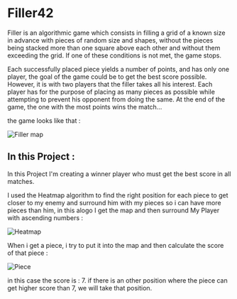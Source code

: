# Filler42

Filler is an algorithmic game which consists in filling a grid of a known size in advance
with pieces of random size and shapes, without the pieces being stacked more than one
square above each other and without them exceeding the grid. If one of these conditions
is not met, the game stops.

Each successfully placed piece yields a number of points, and has only one player, the
goal of the game could be to get the best score possible. However, it is with two players
that the filler takes all his interest. Each player has for the purpose of placing as many
pieces as possible while attempting to prevent his opponent from doing the same. At the
end of the game, the one with the most points wins the match...

the game looks like that :

<img src="image/fillerMap.png" alt="Filler map">

## In this Project :

In this Project I'm creating a winner player who must get the best score in all matches.


I used the Heatmap algorithm to find the right position for each piece to get closer to my enemy and surround him with my pieces so i can have more pieces than him, in this alogo I get the map and then surround My Player with ascending numbers :

<img src="image/heat.png" alt="Heatmap">

When i get a piece, i try to put it into the map and then calculate the score of that piece :

<img src="image/piece.png" alt="Piece">

in this case the score is : 7.
if there is an other position where the piece can get higher score than 7, we will take that position.
